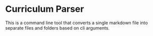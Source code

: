 # Curriculum Parser
This is a command line tool that converts a single markdown file into separate files and folders based on cli arguments.

## 